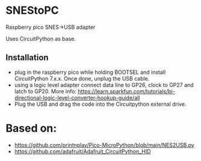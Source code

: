 # SNEStoPC
Raspberry pico SNES->USB adapter

Uses CircuitPython as base. 
## Installation
- plug in the raspberry pico while holding BOOTSEL and install CircuitPython 7.x.x. Once done, unplug the USB cable.
- using a logic level adapter connect data line to GP26, clock to GP27 and latch to GP20. More info: https://learn.sparkfun.com/tutorials/bi-directional-logic-level-converter-hookup-guide/all
- Plug the USB and drag the code into the Circuitpython external drive.

# Based on:
- https://github.com/printnplay/Pico-MicroPython/blob/main/NES2USB.py
- https://github.com/adafruit/Adafruit_CircuitPython_HID
